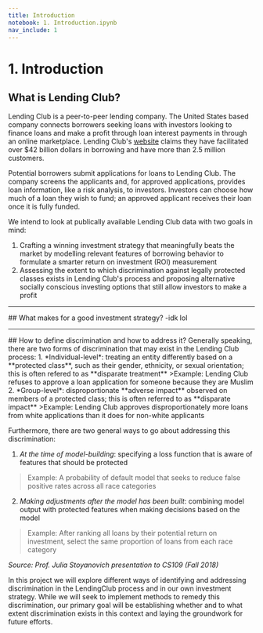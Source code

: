 ```yaml
---
title: Introduction
notebook: 1. Introduction.ipynb
nav_include: 1
---
```



# 1. Introduction

## What is Lending Club?
Lending Club is a peer-to-peer lending company. The United States based company connects borrowers seeking loans with investors looking to finance loans and make a profit through loan interest payments in through an online marketplace. Lending Club's [website](https://www.lendingclub.com/) claims they have facilitated over $42 billion dollars in borrowing and have more than 2.5 million customers.

Potential borrowers submit applications for loans to Lending Club. The company screens the applicants and, for approved applications, provides loan information, like a risk analysis, to investors. Investors can choose how much of a loan they wish to fund; an approved applicant receives their loan once it is fully funded.

We intend to look at publically available Lending Club data with two goals in mind: 
1. Crafting a winning investment strategy that meaningfully beats the market by modelling relevant features of borrowing behavior to formulate a smarter return on investment (ROI) measurement
2. Assessing the extent to which discrimination against legally protected classes exists in Lending Club's process and proposing alternative socially conscious investing options that still allow investors to make a profit 

<hr>
## What makes for a good investment strategy?
-idk lol

<hr>
## How to define discrimination and how to address it?
Generally speaking, there are two forms of discrimination that may exist in the Lending Club process:
1. *Individual-level*: treating an entity differently based on a **protected class**, such as their gender, ethnicity, or sexual orientation; this is often refered to as **disparate treatment**
>Example: Lending Club refuses to approve a loan application for someone because they are Muslim
2. *Group-level*: disproportionate **adverse impact** observed on members of a protected class; this is often referred to as **disparate impact**
>Example: Lending Club approves disproportionately more loans from white applications than it does for non-white applicants
  
Furthermore, there are two general ways to go about addressing this discrimination:
1. *At the time of model-building*: specifying a loss function that is aware of features that should be protected
>Example: A probability of default model that seeks to reduce false positive rates across all race categories
2. *Making adjustments after the model has been built*: combining model output with protected features when making decisions based on the model
>Example: After ranking all loans by their potential return on investment, select the same proportion of loans from each race category

*Source: Prof. Julia Stoyanovich presentation to CS109 (Fall 2018)*

In this project we will explore different ways of identifying and addressing discrimination in the LendingClub process and in our own investment strategy. While we will seek to implement methods to remedy this discrimination, our primary goal will be establishing whether and to what extent discrimination exists in this context and laying the groundwork for future efforts.


